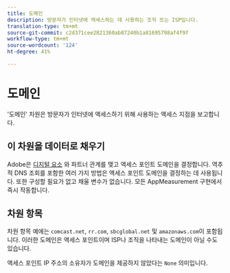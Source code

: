 ```yaml
---
title: 도메인
description: 방문자가 인터넷에 액세스하는 데 사용하는 조직 또는 ISP입니다.
translation-type: tm+mt
source-git-commit: c2d371cee2821360ab87240b1a81695798af4f9f
workflow-type: tm+mt
source-wordcount: '124'
ht-degree: 41%

---
```



# 도메인

&#39;도메인&#39; 차원은 방문자가 인터넷에 액세스하기 위해 사용하는 액세스 지점을 보고합니다.

## 이 차원을 데이터로 채우기

Adobe은 [디지털 요소](https://www.digitalelement.com/) 와 파트너 관계를 맺고 액세스 포인트 도메인을 결정합니다. 역추적 DNS 조회를 포함한 여러 가지 방법은 액세스 포인트 도메인을 결정하는 데 사용됩니다. 또한 구성할 필요가 없고 채울 변수가 없습니다. 모든 AppMeasurement 구현에서 즉시 작동합니다.

## 차원 항목

차원 항목 예에는 `comcast.net`, `rr.com`, `sbcglobal.net` 및 `amazonaws.com`이 포함됩니다. 이러한 도메인은 액세스 포인트이며 ISP나 조직을 나타내는 도메인이 아닐 수도 있습니다.

액세스 포인트 IP 주소의 소유자가 도메인을 제공하지 않았다는 `None` 의미입니다.
